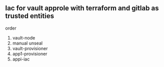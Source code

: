 ## Iac for vault approle with terraform and gitlab as trusted entities

order
1. vault-node
2. manual unseal
3. vault-provisioner
4. app1-provisioner
5. appi-iac